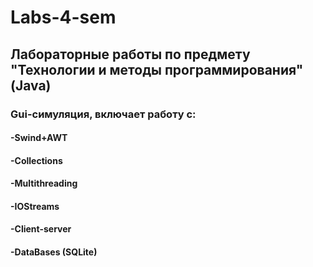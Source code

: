 # Labs-4-sem
## Лабораторные работы по предмету "Технологии и методы программирования" (Java)
### Gui-симуляция, включает работу с:
#### -Swind+AWT
#### -Collections
#### -Multithreading
#### -IOStreams
#### -Client-server 
#### -DataBases (SQLite)
